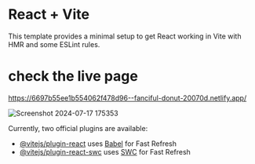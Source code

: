 # React + Vite

This template provides a minimal setup to get React working in Vite with HMR and some ESLint rules.

# check the live page
https://6697b55ee1b554062f478d96--fanciful-donut-20070d.netlify.app/

![Screenshot 2024-07-17 175353](https://github.com/user-attachments/assets/270261e5-6a89-4a97-8aec-31a44e419ef3)

Currently, two official plugins are available:

- [@vitejs/plugin-react](https://github.com/vitejs/vite-plugin-react/blob/main/packages/plugin-react/README.md) uses [Babel](https://babeljs.io/) for Fast Refresh
- [@vitejs/plugin-react-swc](https://github.com/vitejs/vite-plugin-react-swc) uses [SWC](https://swc.rs/) for Fast Refresh
